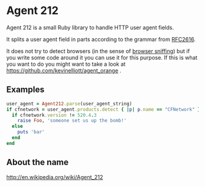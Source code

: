 Agent 212
=========

Agent 212 is a small Ruby library to handle HTTP user agent fields.

It splits a user agent field in parts according to the grammar from [RFC2616](http://tools.ietf.org/html/rfc2616#section-14.43).

It does not try to detect browsers (in the sense of [browser sniffing](http://en.wikipedia.org/wiki/Browser_sniffing)) but if you write some code around it you can use it for this purpose. If this is what you want to do you might want to take a look at https://github.com/kevinelliott/agent_orange .


Examples
--------
```ruby
user_agent = Agent212.parse(user_agent_string)
if cfnetwork = user_agent.products.detect { |p| p.name == "CFNetwork" }
  if cfnetwork.version != 520.4.3
    raise Foo, 'someone set us up the bomb!'
  else
    puts 'bar'
  end
end
```


About the name
--------------

http://en.wikipedia.org/wiki/Agent_212
